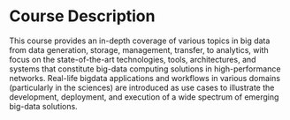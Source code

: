 # Course Description
This course provides an in-depth coverage of various topics in big data from data generation, storage,
management, transfer, to analytics, with focus on the state-of-the-art technologies, tools, architectures,
and systems that constitute big-data computing solutions in high-performance networks. Real-life bigdata
applications and workflows in various domains (particularly in the sciences) are introduced as use
cases to illustrate the development, deployment, and execution of a wide spectrum of emerging big-data
solutions.
